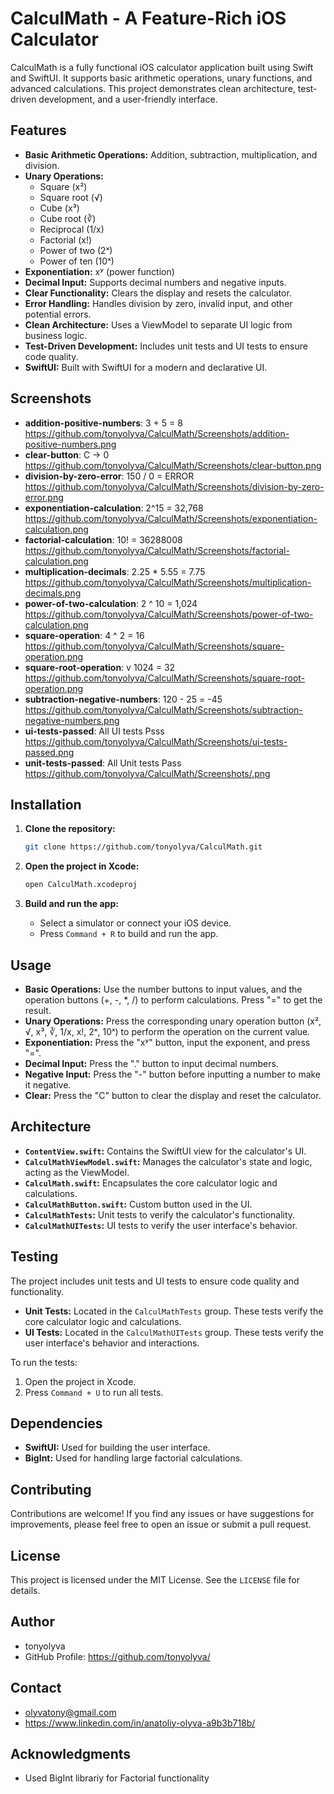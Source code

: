 # CalculMath - A Feature-Rich iOS Calculator
CalculMath is a fully functional iOS calculator application built using Swift and SwiftUI. It supports basic arithmetic operations, unary functions, and advanced calculations. This project demonstrates clean architecture, test-driven development, and a user-friendly interface.

## Features
* **Basic Arithmetic Operations:** Addition, subtraction, multiplication, and division.
* **Unary Operations:**
    * Square (x²)
    * Square root (√)
    * Cube (x³)
    * Cube root (∛)
    * Reciprocal (1/x)
    * Factorial (x!)
    * Power of two (2ˣ)
    * Power of ten (10ˣ)
* **Exponentiation:** xʸ (power function)
* **Decimal Input:** Supports decimal numbers and negative inputs.
* **Clear Functionality:** Clears the display and resets the calculator.
* **Error Handling:** Handles division by zero, invalid input, and other potential errors.
* **Clean Architecture:** Uses a ViewModel to separate UI logic from business logic.
* **Test-Driven Development:** Includes unit tests and UI tests to ensure code quality.
* **SwiftUI:** Built with SwiftUI for a modern and declarative UI.

## Screenshots
* **addition-positive-numbers**: 3 + 5 = 8 https://github.com/tonyolyva/CalculMath/Screenshots/addition-positive-numbers.png
* **clear-button**: C -> 0 https://github.com/tonyolyva/CalculMath/Screenshots/clear-button.png
* **division-by-zero-error**: 150 / 0 = ERROR https://github.com/tonyolyva/CalculMath/Screenshots/division-by-zero-error.png
* **exponentiation-calculation**: 2^15 = 32,768 https://github.com/tonyolyva/CalculMath/Screenshots/exponentiation-calculation.png
* **factorial-calculation**: 10! = 36288008 https://github.com/tonyolyva/CalculMath/Screenshots/factorial-calculation.png
* **multiplication-decimals**: 2.25 * 5.55 = 7.75 https://github.com/tonyolyva/CalculMath/Screenshots/multiplication-decimals.png
* **power-of-two-calculation**: 2 ^ 10 = 1,024 https://github.com/tonyolyva/CalculMath/Screenshots/power-of-two-calculation.png
* **square-operation**: 4 ^ 2 = 16 https://github.com/tonyolyva/CalculMath/Screenshots/square-operation.png
* **square-root-operation**: v 1024 = 32 https://github.com/tonyolyva/CalculMath/Screenshots/square-root-operation.png
* **subtraction-negative-numbers**: 120 - 25 = -45 https://github.com/tonyolyva/CalculMath/Screenshots/subtraction-negative-numbers.png
* **ui-tests-passed**: All UI tests Psss https://github.com/tonyolyva/CalculMath/Screenshots/ui-tests-passed.png
* **unit-tests-passed**: All Unit tests Pass https://github.com/tonyolyva/CalculMath/Screenshots/.png

## Installation
1.  **Clone the repository:**

    ```bash
    git clone https://github.com/tonyolyva/CalculMath.git
    ```

2.  **Open the project in Xcode:**

    ```bash
    open CalculMath.xcodeproj
    ```

3.  **Build and run the app:**
    * Select a simulator or connect your iOS device.
    * Press `Command + R` to build and run the app.

## Usage
* **Basic Operations:** Use the number buttons to input values, and the operation buttons (+, -, \*, /) to perform calculations. Press "=" to get the result.
* **Unary Operations:** Press the corresponding unary operation button (x², √, x³, ∛, 1/x, x!, 2ˣ, 10ˣ) to perform the operation on the current value.
* **Exponentiation:** Press the "xʸ" button, input the exponent, and press "=".
* **Decimal Input:** Press the "." button to input decimal numbers.
* **Negative Input:** Press the "-" button before inputting a number to make it negative.
* **Clear:** Press the "C" button to clear the display and reset the calculator.

## Architecture
* **`ContentView.swift`:** Contains the SwiftUI view for the calculator's UI.
* **`CalculMathViewModel.swift`:** Manages the calculator's state and logic, acting as the ViewModel.
* **`CalculMath.swift`:** Encapsulates the core calculator logic and calculations.
* **`CalculMathButton.swift`:** Custom button used in the UI.
* **`CalculMathTests`:** Unit tests to verify the calculator's functionality.
* **`CalculMathUITests`:** UI tests to verify the user interface's behavior.

## Testing
The project includes unit tests and UI tests to ensure code quality and functionality.

* **Unit Tests:** Located in the `CalculMathTests` group. These tests verify the core calculator logic and calculations.
* **UI Tests:** Located in the `CalculMathUITests` group. These tests verify the user interface's behavior and interactions.

To run the tests:
1.  Open the project in Xcode.
2.  Press `Command + U` to run all tests.

## Dependencies
* **SwiftUI:** Used for building the user interface.
* **BigInt:** Used for handling large factorial calculations.

## Contributing
Contributions are welcome! If you find any issues or have suggestions for improvements, please feel free to open an issue or submit a pull request.

## License
This project is licensed under the MIT License. See the `LICENSE` file for details.

## Author
* tonyolyva
* GitHub Profile: https://github.com/tonyolyva/

## Contact
* olyvatony@gmail.com
* https://www.linkedin.com/in/anatoliy-olyva-a9b3b718b/

## Acknowledgments
* Used BigInt librariy for Factorial functionality